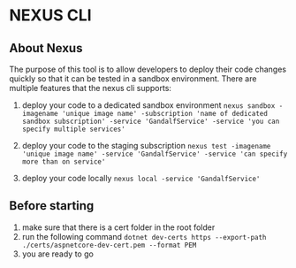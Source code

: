 # NEXUS CLI

## About Nexus
The purpose of this tool is to allow developers to deploy their code changes quickly so that it can be tested in a sandbox environment. There are multiple features that the nexus cli supports:
1. deploy your code to a dedicated sandbox environment
    `nexus sandbox -imagename 'unique image name' -subscription 'name of dedicated sandbox subscription' -service 'GandalfService' -service 'you can specify multiple services'`
2. deploy your code to the staging subscription
    `nexus test -imagename 'unique image name' -service 'GandalfService' -service 'can specify more than on service'`

3. deploy your code locally
    `nexus local -service 'GandalfService'`

## Before starting
1. make sure that there is a cert folder in the root folder
2. run the following command `dotnet dev-certs https --export-path ./certs/aspnetcore-dev-cert.pem --format PEM`
3. you are ready to go
